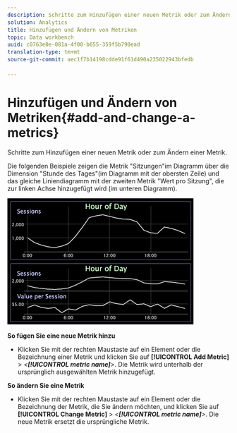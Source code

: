 ```yaml
---
description: Schritte zum Hinzufügen einer neuen Metrik oder zum Ändern einer Metrik.
solution: Analytics
title: Hinzufügen und Ändern von Metriken
topic: Data workbench
uuid: c0763e0e-081a-4f00-b655-359f5b790ead
translation-type: tm+mt
source-git-commit: aec1f7b14198cdde91f61d490a235022943bfedb

---
```



# Hinzufügen und Ändern von Metriken{#add-and-change-a-metrics}

Schritte zum Hinzufügen einer neuen Metrik oder zum Ändern einer Metrik.

Die folgenden Beispiele zeigen die Metrik &quot;Sitzungen&quot;im Diagramm über die Dimension &quot;Stunde des Tages&quot;(im Diagramm mit der obersten Zeile) und das gleiche Liniendiagramm mit der zweiten Metrik &quot;Wert pro Sitzung&quot;, die zur linken Achse hinzugefügt wird (im unteren Diagramm).

![](assets/vis_Line_AddMetric.png)

**So fügen Sie eine neue Metrik hinzu**

* Klicken Sie mit der rechten Maustaste auf ein Element oder die Bezeichnung einer Metrik und klicken Sie auf **[!UICONTROL Add Metric]** > *&lt;**[!UICONTROL metric name]**>*. Die Metrik wird unterhalb der ursprünglich ausgewählten Metrik hinzugefügt.

**So ändern Sie eine Metrik**

* Klicken Sie mit der rechten Maustaste auf ein Element oder die Bezeichnung der Metrik, die Sie ändern möchten, und klicken Sie auf **[!UICONTROL Change Metric]** > *&lt;**[!UICONTROL metric name]**>*. Die neue Metrik ersetzt die ursprüngliche Metrik.

